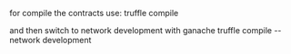 for compile the contracts use:
truffle compile

and then switch to network development with ganache
truffle compile --network development
